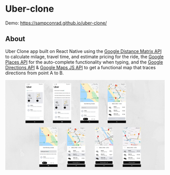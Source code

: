 # Uber-clone

Demo: https://sampconrad.github.io/uber-clone/

## About

Uber Clone app built on React Native using the [Google Distance Matrix API](https://developers.google.com/maps/documentation/distance-matrix) to calculate milage, travel time, and estimate pricing for the ride, the [Google Places API](https://developers.google.com/maps/documentation/places/web-service/) for the auto-complete functionality when typing, and the [Google Directions API](https://developers.google.com/maps/documentation/directions) & [Google Maps JS API](https://developers.google.com/maps/documentation/javascript) to get a functional map that traces directions from point A to B.

![preview](./preview.png)
